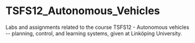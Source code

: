 # TSFS12_Autonomous_Vehicles
Labs and assignments related to the course TSFS12 - Autonomous vehicles -- planning, control, and learning systems, given at Linköping University.
